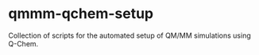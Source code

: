 # qmmm-qchem-setup
Collection of scripts for the automated setup of QM/MM simulations using Q-Chem.
